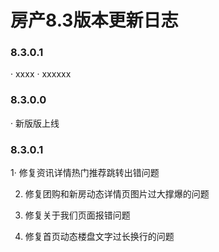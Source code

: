 房产8.3版本更新日志
========================

### 8.3.0.1

· xxxx
· xxxxxx

### 8.3.0.0

· 新版版上线


### 8.3.0.1

1· 修复资讯详情热门推荐跳转出错问题

2. 修复团购和新房动态详情页图片过大撑爆的问题

3. 修复关于我们页面报错问题

4. 修复首页动态楼盘文字过长换行的问题
